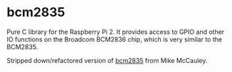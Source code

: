 # bcm2835

Pure C library for the Raspberry Pi 2. It provides access to
GPIO and other IO functions on the Broadcom BCM2836 chip, which is very similar to the BCM2835.

Stripped down/refactored version of [bcm2835](https://www.airspayce.com/mikem/bcm2835/) from Mike McCauley.
